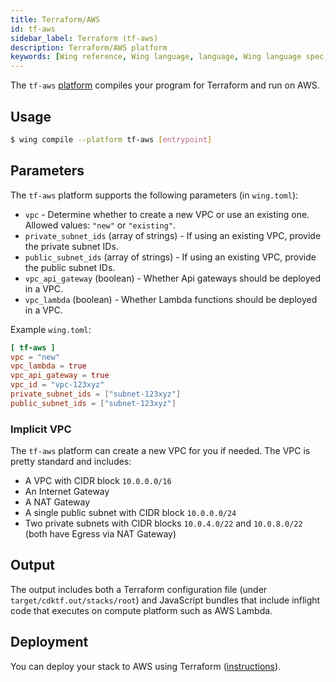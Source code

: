 ```yaml
---
title: Terraform/AWS
id: tf-aws
sidebar_label: Terraform (tf-aws)
description: Terraform/AWS platform
keywords: [Wing reference, Wing language, language, Wing language spec, Wing programming language, cli, terraform, aws, tf-aws, tfaws, amazon web services, platform]
---
```


The `tf-aws` [platform](/docs/platforms/AWS/tf-aws) compiles your program for Terraform and run on AWS.

## Usage

```sh
$ wing compile --platform tf-aws [entrypoint]
```

## Parameters

The `tf-aws` platform supports the following parameters (in `wing.toml`):

* `vpc` - Determine whether to create a new VPC or use an existing one. Allowed values: `"new"` or `"existing"`.
* `private_subnet_ids` (array of strings) - If using an existing VPC, provide the private subnet IDs.
* `public_subnet_ids` (array of strings) - If using an existing VPC, provide the public subnet IDs.
* `vpc_api_gateway` (boolean) - Whether Api gateways should be deployed in a VPC.
* `vpc_lambda` (boolean) - Whether Lambda functions should be deployed in a VPC.

Example `wing.toml`:

```toml
[ tf-aws ]
vpc = "new"
vpc_lambda = true
vpc_api_gateway = true
vpc_id = "vpc-123xyz"
private_subnet_ids = ["subnet-123xyz"]
public_subnet_ids = ["subnet-123xyz"]
```

### Implicit VPC

The `tf-aws` platform can create a new VPC for you if needed. The VPC is pretty standard and includes:

- A VPC with CIDR block `10.0.0.0/16`
- An Internet Gateway
- A NAT Gateway
- A single public subnet with CIDR block `10.0.0.0/24`
- Two private subnets with CIDR blocks `10.0.4.0/22` and `10.0.8.0/22` (both have Egress via NAT Gateway)

## Output

The output includes both a Terraform configuration file (under `target/cdktf.out/stacks/root`) and
JavaScript bundles that include inflight code that executes on compute platform such as AWS Lambda.

## Deployment

You can deploy your stack to AWS using Terraform ([instructions](/docs/start-here/aws)).
